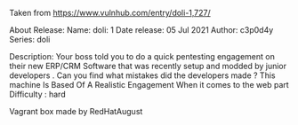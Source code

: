 Taken from https://www.vulnhub.com/entry/doli-1,727/ 

About Release:
    Name: doli: 1
    Date release: 05 Jul 2021
    Author: c3p0d4y
    Series: doli

Description:
    Your boss told you to do a quick pentesting engagement on their new ERP/CRM Software that was recently setup and modded by junior developers . Can you find what mistakes did the developers made ?
    This machine Is Based Of A Realistic Engagement When it comes to the web part
    Difficulty : hard 

Vagrant box made by RedHatAugust
